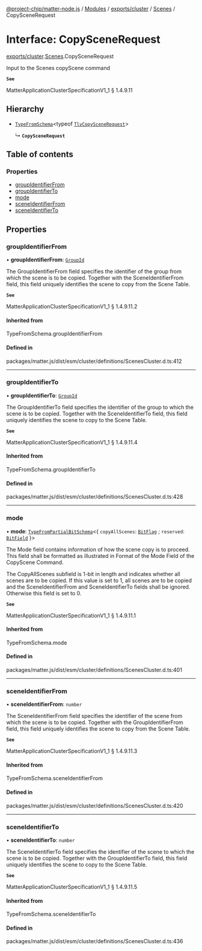[@project-chip/matter-node.js](../README.md) / [Modules](../modules.md) / [exports/cluster](../modules/exports_cluster.md) / [Scenes](../modules/exports_cluster.Scenes.md) / CopySceneRequest

# Interface: CopySceneRequest

[exports/cluster](../modules/exports_cluster.md).[Scenes](../modules/exports_cluster.Scenes.md).CopySceneRequest

Input to the Scenes copyScene command

**`See`**

MatterApplicationClusterSpecificationV1_1 § 1.4.9.11

## Hierarchy

- [`TypeFromSchema`](../modules/exports_tlv.md#typefromschema)\<typeof [`TlvCopySceneRequest`](../modules/exports_cluster.Scenes.md#tlvcopyscenerequest)\>

  ↳ **`CopySceneRequest`**

## Table of contents

### Properties

- [groupIdentifierFrom](exports_cluster.Scenes.CopySceneRequest.md#groupidentifierfrom)
- [groupIdentifierTo](exports_cluster.Scenes.CopySceneRequest.md#groupidentifierto)
- [mode](exports_cluster.Scenes.CopySceneRequest.md#mode)
- [sceneIdentifierFrom](exports_cluster.Scenes.CopySceneRequest.md#sceneidentifierfrom)
- [sceneIdentifierTo](exports_cluster.Scenes.CopySceneRequest.md#sceneidentifierto)

## Properties

### groupIdentifierFrom

• **groupIdentifierFrom**: [`GroupId`](../modules/exports_datatype.md#groupid)

The GroupIdentifierFrom field specifies the identifier of the group from which the scene is to be copied.
Together with the SceneIdentifierFrom field, this field uniquely identifies the scene to copy from the Scene
Table.

**`See`**

MatterApplicationClusterSpecificationV1_1 § 1.4.9.11.2

#### Inherited from

TypeFromSchema.groupIdentifierFrom

#### Defined in

packages/matter.js/dist/esm/cluster/definitions/ScenesCluster.d.ts:412

___

### groupIdentifierTo

• **groupIdentifierTo**: [`GroupId`](../modules/exports_datatype.md#groupid)

The GroupIdentifierTo field specifies the identifier of the group to which the scene is to be copied.
Together with the SceneIdentifierTo field, this field uniquely identifies the scene to copy to the Scene
Table.

**`See`**

MatterApplicationClusterSpecificationV1_1 § 1.4.9.11.4

#### Inherited from

TypeFromSchema.groupIdentifierTo

#### Defined in

packages/matter.js/dist/esm/cluster/definitions/ScenesCluster.d.ts:428

___

### mode

• **mode**: [`TypeFromPartialBitSchema`](../modules/exports_schema.md#typefrompartialbitschema)\<\{ `copyAllScenes`: [`BitFlag`](../modules/exports_schema.md#bitflag) ; `reserved`: [`BitField`](../modules/exports_schema.md#bitfield)  }\>

The Mode field contains information of how the scene copy is to proceed. This field shall be formatted as
illustrated in Format of the Mode Field of the CopyScene Command.

The CopyAllScenes subfield is 1-bit in length and indicates whether all scenes are to be copied. If this
value is set to 1, all scenes are to be copied and the SceneIdentifierFrom and SceneIdentifierTo fields
shall be ignored. Otherwise this field is set to 0.

**`See`**

MatterApplicationClusterSpecificationV1_1 § 1.4.9.11.1

#### Inherited from

TypeFromSchema.mode

#### Defined in

packages/matter.js/dist/esm/cluster/definitions/ScenesCluster.d.ts:401

___

### sceneIdentifierFrom

• **sceneIdentifierFrom**: `number`

The SceneIdentifierFrom field specifies the identifier of the scene from which the scene is to be copied.
Together with the GroupIdentifierFrom field, this field uniquely identifies the scene to copy from the Scene
Table.

**`See`**

MatterApplicationClusterSpecificationV1_1 § 1.4.9.11.3

#### Inherited from

TypeFromSchema.sceneIdentifierFrom

#### Defined in

packages/matter.js/dist/esm/cluster/definitions/ScenesCluster.d.ts:420

___

### sceneIdentifierTo

• **sceneIdentifierTo**: `number`

The SceneIdentifierTo field specifies the identifier of the scene to which the scene is to be copied.
Together with the GroupIdentifierTo field, this field uniquely identifies the scene to copy to the Scene
Table.

**`See`**

MatterApplicationClusterSpecificationV1_1 § 1.4.9.11.5

#### Inherited from

TypeFromSchema.sceneIdentifierTo

#### Defined in

packages/matter.js/dist/esm/cluster/definitions/ScenesCluster.d.ts:436
